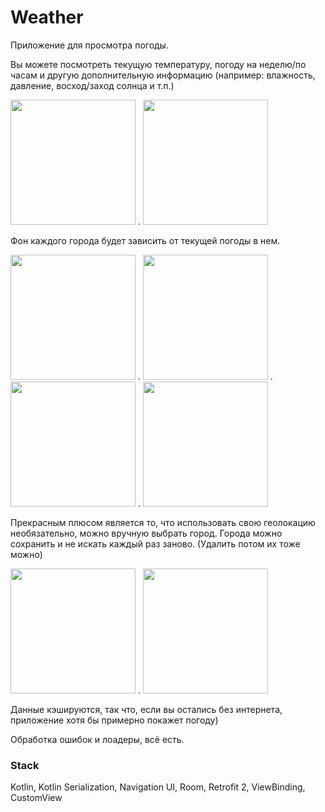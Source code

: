 # Weather
Приложение для просмотра погоды.

Вы можете посмотреть текущую температуру, погоду на неделю/по часам и другую дополнительную информацию (например: влажность, давление,
восход/заход солнца и т.п.)

<img src="https://user-images.githubusercontent.com/66163836/132742544-298a797b-dad5-46ef-9e14-ca8d405af059.gif" width="200" /> . 
<img src="https://user-images.githubusercontent.com/66163836/132742556-efc99e16-2c7b-4acc-bc13-0b16239f05f4.gif" width="200" />

Фон каждого города будет зависить от текущей погоды в нем.

<img src="https://user-images.githubusercontent.com/66163836/132742252-12187c01-ca7e-4fa1-8642-c303db61dd20.jpg" width="200" /> . 
<img src="https://user-images.githubusercontent.com/66163836/132742257-43b7e87d-7de0-40c2-a8cd-e2acc2abcd72.jpg" width="200" /> . 
<img src="https://user-images.githubusercontent.com/66163836/132742261-7ee4c60b-c712-4256-8585-8be020a0d5c9.jpg" width="200" /> . 
<img src="https://user-images.githubusercontent.com/66163836/132742263-f083aab3-e4b0-4cbb-b537-197ce4d93790.jpg" width="200" />

Прекрасным плюсом является то, что использовать свою геолокацию необязательно, можно вручную выбрать город.
Города можно сохранить и не искать каждый раз заново. (Удалить потом их тоже можно)

<img src="https://user-images.githubusercontent.com/66163836/132743029-ef074523-dd29-4702-9e87-e462693c56d6.jpg" width="200" /> . 
<img src="https://user-images.githubusercontent.com/66163836/132743035-3f858500-ec3d-4099-8be1-5e25531fa784.jpg" width="200" />

Данные кэшируются, так что, если вы остались без интернета, приложение хотя бы примерно покажет погоду)

Обработка ошибок и лоадеры, всё есть.


### Stack

Kotlin, Kotlin Serialization, Navigation UI, Room, Retrofit 2, ViewBinding, CustomView
